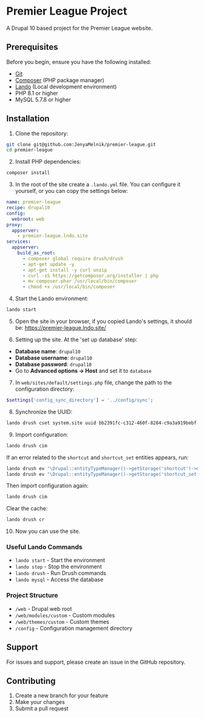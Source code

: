 # Premier League Project

A Drupal 10 based project for the Premier League website.

## Prerequisites

Before you begin, ensure you have the following installed:

- [Git](https://git-scm.com/)
- [Composer](https://getcomposer.org/) (PHP package manager)
- [Lando](https://lando.dev/) (Local development environment)
- PHP 8.1 or higher
- MySQL 5.7.8 or higher

## Installation

1. Clone the repository:

```bash
git clone git@github.com:JenyaMelnik/premier-league.git
cd premier-league
```

2. Install PHP dependencies:

```bash
composer install
```

3. In the root of the site create a `.lando.yml` file. You can configure it yourself, or you can copy the settings below:

```yaml
name: premier-league
recipe: drupal10
config:
  webroot: web
proxy:
  appserver:
    - premier-league.lndo.site
services:
  appserver:
    build_as_root:
      - composer global require drush/drush
      - apt-get update -y
      - apt-get install -y curl unzip
      - curl -sS https://getcomposer.org/installer | php
      - mv composer.phar /usr/local/bin/composer
      - chmod +x /usr/local/bin/composer
```

4. Start the Lando environment:

```bash
lando start
```

5. Open the site in your browser, if you copied Lando's settings, it should be: https://premier-league.lndo.site/

6. Setting up the site. At the 'set up database' step:

- **Database name**: `drupal10`
- **Database username**: `drupal10`
- **Database password**: `drupal10`
- Go to **Advanced options → Host** and set it to `database`

7. In `web/sites/default/settings.php` file, change the path to the configuration directory:

```php
$settings['config_sync_directory'] = '../config/sync';
```

8. Synchronize the UUID:

```bash
lando drush cset system.site uuid bb2391fc-c312-460f-8284-c9a3a919bebf
```

9. Import configuration:

```bash
lando drush cim
```

If an error related to the `shortcut` and `shortcut_set` entities appears, run:

```bash
lando drush ev "\Drupal::entityTypeManager()->getStorage('shortcut')->delete(\Drupal::entityTypeManager()->getStorage('shortcut')->loadMultiple());"
lando drush ev "\Drupal::entityTypeManager()->getStorage('shortcut_set')->delete(\Drupal::entityTypeManager()->getStorage('shortcut_set')->loadMultiple());"
```

Then import configuration again:

```bash
lando drush cim
```

Clear the cache:

```bash
lando drush cr
```

10. Now you can use the site.

### Useful Lando Commands

- `lando start` - Start the environment
- `lando stop` - Stop the environment
- `lando drush` - Run Drush commands
- `lando mysql` - Access the database

### Project Structure

- `/web` - Drupal web root
- `/web/modules/custom` - Custom modules
- `/web/themes/custom` - Custom themes
- `/config` - Configuration management directory

## Support

For issues and support, please create an issue in the GitHub repository.

## Contributing

1. Create a new branch for your feature
2. Make your changes
3. Submit a pull request
